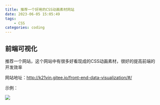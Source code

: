 ```yaml
---
title: 推荐一个好用的CSS动画素材网站
date: 2023-06-05 15:05:49
tags:
    - CSS
categories: coding
---
```


## 前端可视化
推荐一个网站，这个网站中有很多好看现成的CSS动画素材，很好的提高前端的开发效率

网站地址：http://k21vin.gitee.io/front-end-data-visualization/#/

示例：

<img src="https://blog-image-ch.oss-cn-hangzhou.aliyuncs.com/blog-image/202306051502140.png" />
